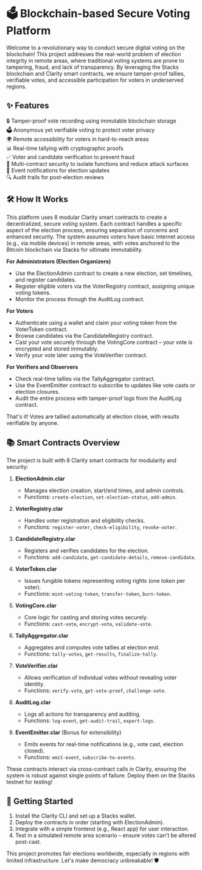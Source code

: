 # 🗳️ Blockchain-based Secure Voting Platform

Welcome to a revolutionary way to conduct secure digital voting on the blockchain! This project addresses the real-world problem of election integrity in remote areas, where traditional voting systems are prone to tampering, fraud, and lack of transparency. By leveraging the Stacks blockchain and Clarity smart contracts, we ensure tamper-proof tallies, verifiable votes, and accessible participation for voters in underserved regions.

## ✨ Features

🔒 Tamper-proof vote recording using immutable blockchain storage  
🗳️ Anonymous yet verifiable voting to protect voter privacy  
🌍 Remote accessibility for voters in hard-to-reach areas  
📊 Real-time tallying with cryptographic proofs  
✅ Voter and candidate verification to prevent fraud  
🚫 Multi-contract security to isolate functions and reduce attack surfaces  
📡 Event notifications for election updates  
🔍 Audit trails for post-election reviews  

## 🛠 How It Works

This platform uses 8 modular Clarity smart contracts to create a decentralized, secure voting system. Each contract handles a specific aspect of the election process, ensuring separation of concerns and enhanced security. The system assumes voters have basic internet access (e.g., via mobile devices) in remote areas, with votes anchored to the Bitcoin blockchain via Stacks for ultimate immutability.

**For Administrators (Election Organizers)**  
- Use the ElectionAdmin contract to create a new election, set timelines, and register candidates.  
- Register eligible voters via the VoterRegistry contract, assigning unique voting tokens.  
- Monitor the process through the AuditLog contract.  

**For Voters**  
- Authenticate using a wallet and claim your voting token from the VoterToken contract.  
- Browse candidates via the CandidateRegistry contract.  
- Cast your vote securely through the VotingCore contract – your vote is encrypted and stored immutably.  
- Verify your vote later using the VoteVerifier contract.  

**For Verifiers and Observers**  
- Check real-time tallies via the TallyAggregator contract.  
- Use the EventEmitter contract to subscribe to updates like vote casts or election closures.  
- Audit the entire process with tamper-proof logs from the AuditLog contract.  

That's it! Votes are tallied automatically at election close, with results verifiable by anyone.

## 📚 Smart Contracts Overview

The project is built with 8 Clarity smart contracts for modularity and security:

1. **ElectionAdmin.clar**  
   - Manages election creation, start/end times, and admin controls.  
   - Functions: `create-election`, `set-election-status`, `add-admin`.  

2. **VoterRegistry.clar**  
   - Handles voter registration and eligibility checks.  
   - Functions: `register-voter`, `check-eligibility`, `revoke-voter`.  

3. **CandidateRegistry.clar**  
   - Registers and verifies candidates for the election.  
   - Functions: `add-candidate`, `get-candidate-details`, `remove-candidate`.  

4. **VoterToken.clar**  
   - Issues fungible tokens representing voting rights (one token per voter).  
   - Functions: `mint-voting-token`, `transfer-token`, `burn-token`.  

5. **VotingCore.clar**  
   - Core logic for casting and storing votes securely.  
   - Functions: `cast-vote`, `encrypt-vote`, `validate-vote`.  

6. **TallyAggregator.clar**  
   - Aggregates and computes vote tallies at election end.  
   - Functions: `tally-votes`, `get-results`, `finalize-tally`.  

7. **VoteVerifier.clar**  
   - Allows verification of individual votes without revealing voter identity.  
   - Functions: `verify-vote`, `get-vote-proof`, `challenge-vote`.  

8. **AuditLog.clar**  
   - Logs all actions for transparency and auditing.  
   - Functions: `log-event`, `get-audit-trail`, `export-logs`.  

9. **EventEmitter.clar** (Bonus for extensibility)  
   - Emits events for real-time notifications (e.g., vote cast, election closed).  
   - Functions: `emit-event`, `subscribe-to-events`.  

These contracts interact via cross-contract calls in Clarity, ensuring the system is robust against single points of failure. Deploy them on the Stacks testnet for testing!

## 🚀 Getting Started

1. Install the Clarity CLI and set up a Stacks wallet.  
2. Deploy the contracts in order (starting with ElectionAdmin).  
3. Integrate with a simple frontend (e.g., React app) for user interaction.  
4. Test in a simulated remote area scenario – ensure votes can't be altered post-cast.

This project promotes fair elections worldwide, especially in regions with limited infrastructure. Let's make democracy unbreakable! 🛡️